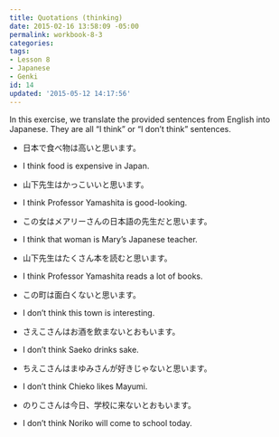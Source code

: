 ```yaml
---
title: Quotations (thinking)
date: 2015-02-16 13:58:09 -05:00
permalink: workbook-8-3
categories:
tags:
- Lesson 8
- Japanese
- Genki
id: 14
updated: '2015-05-12 14:17:56'
---
```


In this exercise, we translate the provided sentences from English into Japanese. They are all “I think” or “I don’t think” sentences.

- 日本で食べ物は高いと思います。
 * I think food is expensive in Japan.
- 山下先生はかっこいいと思います。
 * I think Professor Yamashita is good-looking.
- この女はメアリーさんの日本語の先生だと思います。
 * I think that woman is Mary’s Japanese teacher.
- 山下先生はたくさん本を読むと思います。
 * I think Professor Yamashita reads a lot of books.
- この町は面白くないと思います。
 * I don’t think this town is interesting.
- さえこさんはお酒を飲まないとおもいます。
 * I don’t think Saeko drinks sake.
- ちえこさんはまゆみさんが好きじゃないと思います。
 * I don’t think Chieko likes Mayumi.
- のりこさんは今日、学校に来ないとおもいます。
 * I don’t think Noriko will come to school today.
